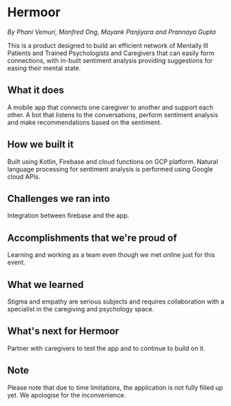 # Hermoor
_By Phani Vemuri, Manfred Ong, Mayank Panjiyara and Prannaya Gupta_

This is a product designed to build an efficient network of Mentally Ill Patients and Trained Psychologists and Caregivers that can easily form connections, with in-built sentiment analysis providing suggestions for easing their mental state.

## What it does
A mobile app that connects one caregiver to another and support each other. A bot that listens to the conversations, perform sentiment analysis and make recommendations based on the sentiment. 

## How we built it
Built using Kotlin, Firebase and cloud functions on GCP platform. Natural language processing for sentiment analysis is performed using Google cloud APIs.

## Challenges we ran into
Integration between firebase and the app. 

## Accomplishments that we're proud of
Learning and working as a team even though we met online just for this event. 

## What we learned
Stigma and empathy are serious subjects and requires collaboration with a specialist in the caregiving and psychology space. 

## What's next for Hermoor
Partner with caregivers to test the app and to continue to build on it.


## Note
Please note that due to time limitations, the application is not fully filled up yet. We apologise for the inconvenience.

